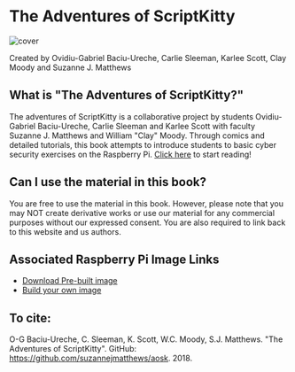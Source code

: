 # The Adventures of ScriptKitty

![cover](http://www.suzannejmatthews.com/images/aosk/cover.PNG)

Created by Ovidiu-Gabriel Baciu-Ureche, Carlie Sleeman, Karlee Scott, Clay Moody and Suzanne J. Matthews

## What is "The Adventures of ScriptKitty?"

The adventures of ScriptKitty is a collaborative project by students Ovidiu-Gabriel Baciu-Ureche, Carlie 
Sleeman and Karlee Scott with faculty Suzanne J. Matthews and William "Clay" Moody. Through comics and 
detailed tutorials, this book attempts to introduce students to basic cyber security exercises on the 
Raspberry Pi. [Click here](chapter1.md) to start reading!

## Can I use the material in this book?

You are free to use the material in this book. However, please note that you may NOT create derivative 
works or use our material for any commercial purposes without our expressed consent. You are also required 
to link back to this website and us authors.

## Associated Raspberry Pi Image Links
* [Download Pre-built image](http://suzannejmatthews.com/images/aosk/aosk_v2.7z)
* [Build your own image](https://github.com/ogBaciu/Files-for-AOSK/blob/master/Install.md)


## To cite:

O-G Baciu-Ureche, C. Sleeman, K. Scott, W.C. Moody, S.J. Matthews. "The Adventures of ScriptKitty". 
GitHub: https://github.com/suzannejmatthews/aosk. 2018.




<!-- \[Longer description here\] -->

